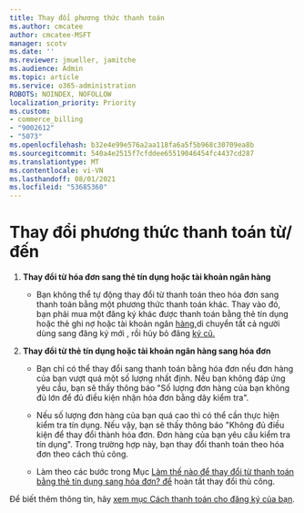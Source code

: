 ```yaml
---
title: Thay đổi phương thức thanh toán
ms.author: cmcatee
author: cmcatee-MSFT
manager: scotv
ms.date: ''
ms.reviewer: jmueller, jamitche
ms.audience: Admin
ms.topic: article
ms.service: o365-administration
ROBOTS: NOINDEX, NOFOLLOW
localization_priority: Priority
ms.custom:
- commerce_billing
- "9002612"
- "5073"
ms.openlocfilehash: b32e4e99e576a2aa118fa6a5f5b968c30709ea8b
ms.sourcegitcommit: 540a4e2515f7cfddee65519046454fc4437cd287
ms.translationtype: MT
ms.contentlocale: vi-VN
ms.lasthandoff: 08/01/2021
ms.locfileid: "53685360"
---
```

# <a name="change-payment-method-fromto"></a>Thay đổi phương thức thanh toán từ/đến

1. **Thay đổi từ hóa đơn sang thẻ tín dụng hoặc tài khoản ngân hàng**

    - Bạn không thể tự động thay đổi từ thanh toán theo hóa đơn sang thanh toán bằng một phương thức thanh toán khác. Thay vào [](/microsoft-365/commerce/try-or-buy-microsoft-365#buy-a-different-subscription) đó, bạn phải mua một đăng ký khác được thanh toán bằng thẻ tín dụng hoặc thẻ ghi nợ hoặc tài khoản ngân [hàng,](/microsoft-365/commerce/subscriptions/move-users-different-subscription)di chuyển tất cả người dùng sang đăng ký mới , rồi hủy bỏ đăng [ký cũ.](/microsoft-365/commerce/subscriptions/cancel-your-subscription)

2. **Thay đổi từ thẻ tín dụng hoặc tài khoản ngân hàng sang hóa đơn**

    - Bạn chỉ có thể thay đổi sang thanh toán bằng hóa đơn nếu đơn hàng của bạn vượt quá một số lượng nhất định. Nếu bạn không đáp ứng yêu cầu, bạn sẽ thấy thông báo "Số lượng đơn hàng của bạn không đủ lớn để đủ điều kiện nhận hóa đơn bằng dây kiểm tra".

    - Nếu số lượng đơn hàng của bạn quá cao thì có thể cần thực hiện kiểm tra tín dụng. Nếu vậy, bạn sẽ thấy thông báo "Không đủ điều kiện để thay đổi thành hóa đơn. Đơn hàng của bạn yêu cầu kiểm tra tín dụng". Trong trường hợp này, bạn thay đổi thanh toán theo hóa đơn theo cách thủ công.

    - Làm theo các bước trong Mục [Làm thế nào để thay đổi từ thanh toán bằng thẻ tín dụng sang hóa đơn? để](how-do-i-change-from-credit-card-payments-to-invoice.md) hoàn tất thay đổi thủ công.

Để biết thêm thông tin, hãy [xem mục Cách thanh toán cho đăng ký của bạn](/microsoft-365/commerce/billing-and-payments/pay-for-your-subscription).
